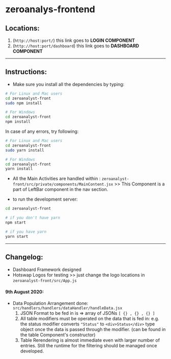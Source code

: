 # zeroanalys-frontend

## Locations:

1. (`http://host:port/`) this link goes to **LOGIN COMPONENT**
2. (`http://host:port/dashboard`) this link goes to **DASHBOARD COMPONENT**

---

## Instructions:

- Make sure you install all the dependencies by typing:

```bash
# For Linux and Mac users
cd zeroanalyst-front
sudo npm install

# For Windows
cd zeroanalyst-front
npm install
```

In case of any errors, try following:

```bash
# For Linux and Mac users
cd zeroanalyst-front
sudo yarn install

# For Windows
cd zeroanalyst-front
yarn install
```

- All the Main Activities are handled within :
  `zeroanalyst-front/src/private/components/MainContent.jsx` >> This Component is a part of LeftBar component in the nav section.

- to run the development server:

```bash
cd zeroanalyst-front

# if you don't have yarn
npm start

# if you have yarn
yarn start
```

---

## Changelog:

- Dashboard Framework designed
- Hotswap Logos for testing >> just change the logo locations in `zeroanalyst-front/src/App.js`

#### 9th August 2020:

- Data Population Arrangement done: `src/handlers/handlers/dataHandler/handleData.jsx`
  1. JSON Format to be fed in is => array of JSONs `[ {} , {} , {} ]`
  2. All table modifiers must be operated on the data that is fed in: e.g. the status modifier converts `"Status"` to `<div>Status</div>` type object once the data is passed through the modifier. (can be found in the table Component's constructor)
  3. Table Rerendering is almost immediate even with larger number of entries. Still the runtime for the filtering should be managed once developed.
